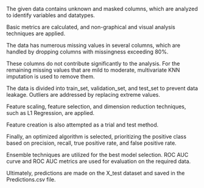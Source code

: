 The given data contains unknown and masked columns, which are analyzed to identify variables and datatypes. 

Basic metrics are calculated, and non-graphical and visual analysis techniques are applied. 

The data has numerous missing values in several columns, which are handled by dropping columns with missingness exceeding 80%.

These columns do not contribute significantly to the analysis. For the remaining missing values that are mild to moderate, multivariate KNN imputation is used to remove them.

The data is divided into train_set, validation_set, and test_set to prevent data leakage. Outliers are addressed by replacing extreme values.

Feature scaling, feature selection, and dimension reduction techniques, such as L1 Regression, are applied.

Feature creation is also attempted as a trial and test method. 

Finally, an optimized algorithm is selected, prioritizing the positive class based on precision, recall, true positive rate, and false positive rate.

Ensemble techniques are utilized for the best model selection. ROC AUC curve and ROC AUC metrics are used for evaluation on the required data.

Ultimately, predictions are made on the X_test dataset and saved in the Predictions.csv file.
